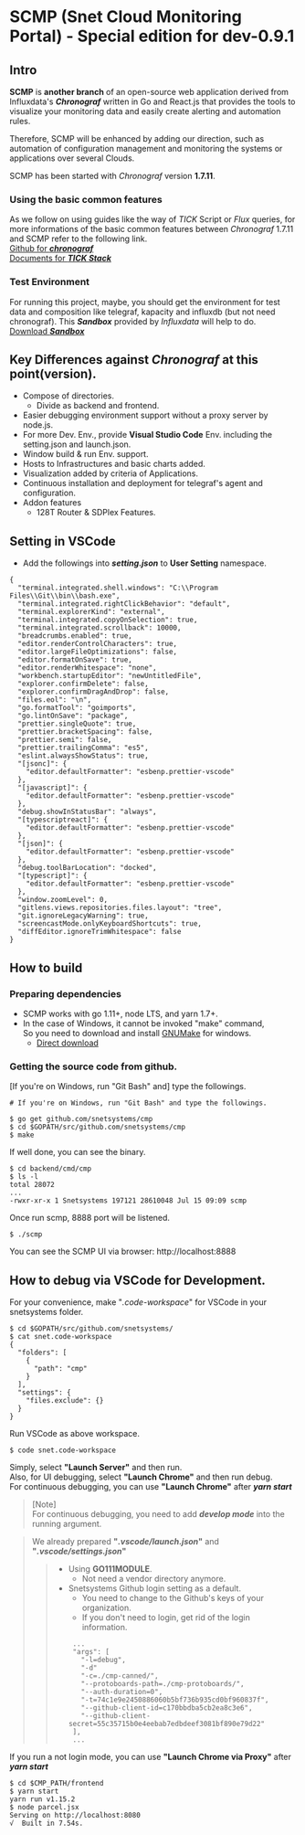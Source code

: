 # SCMP (Snet Cloud Monitoring Portal) - Special edition for dev-0.9.1

## Intro

**SCMP** is **another branch** of an open-source web application derived from Influxdata's **_Chronograf_** written in Go and React.js that provides the tools to visualize your monitoring data and easily create alerting and automation rules.

Therefore, SCMP will be enhanced by adding our direction, such as automation of configuration management and monitoring the systems or applications over several Clouds.

SCMP has been started with _Chronograf_ version **1.7.11**.

### Using the basic common features

As we follow on using guides like the way of _TICK_ Script or _Flux_ queries, for more informations of the basic common features between _Chronograf_ 1.7.11 and SCMP refer to the following link.<br>
[Github for **_chronograf_**](https://github.com/influxdata/chronograf/blob/master/README.md)<br>
[Documents for **_TICK Stack_**](https://docs.influxdata.com/)

### Test Environment

For running this project, maybe, you should get the environment for test data and composition like telegraf, kapacity and influxdb (but not need chronograf).
This **_Sandbox_** provided by _Influxdata_ will help to do.<br>
[Download **_Sandbox_**](https://github.com/influxdata/sandbox)

## Key Differences against _Chronograf_ at this point(version).

- Compose of directories.
  - Divide as backend and frontend.
- Easier debugging environment support without a proxy server by node.js.
- For more Dev. Env., provide **Visual Studio Code** Env. including the setting.json and launch.json.
- Window build & run Env. support.
- Hosts to Infrastructures and basic charts added.
- Visualization added by criteria of Applications.
- Continuous installation and deployment for telegraf's agent and configuration.
- Addon features
  - 128T Router & SDPlex Features.

## Setting in VSCode

- Add the followings into **_setting.json_** to **User Setting** namespace.

```
{
  "terminal.integrated.shell.windows": "C:\\Program Files\\Git\\bin\\bash.exe",
  "terminal.integrated.rightClickBehavior": "default",
  "terminal.explorerKind": "external",
  "terminal.integrated.copyOnSelection": true,
  "terminal.integrated.scrollback": 10000,
  "breadcrumbs.enabled": true,
  "editor.renderControlCharacters": true,
  "editor.largeFileOptimizations": false,
  "editor.formatOnSave": true,
  "editor.renderWhitespace": "none",
  "workbench.startupEditor": "newUntitledFile",
  "explorer.confirmDelete": false,
  "explorer.confirmDragAndDrop": false,
  "files.eol": "\n",
  "go.formatTool": "goimports",
  "go.lintOnSave": "package",
  "prettier.singleQuote": true,
  "prettier.bracketSpacing": false,
  "prettier.semi": false,
  "prettier.trailingComma": "es5",
  "eslint.alwaysShowStatus": true,
  "[jsonc]": {
    "editor.defaultFormatter": "esbenp.prettier-vscode"
  },
  "[javascript]": {
    "editor.defaultFormatter": "esbenp.prettier-vscode"
  },
  "debug.showInStatusBar": "always",
  "[typescriptreact]": {
    "editor.defaultFormatter": "esbenp.prettier-vscode"
  },
  "[json]": {
    "editor.defaultFormatter": "esbenp.prettier-vscode"
  },
  "debug.toolBarLocation": "docked",
  "[typescript]": {
    "editor.defaultFormatter": "esbenp.prettier-vscode"
  },
  "window.zoomLevel": 0,
  "gitlens.views.repositories.files.layout": "tree",
  "git.ignoreLegacyWarning": true,
  "screencastMode.onlyKeyboardShortcuts": true,
  "diffEditor.ignoreTrimWhitespace": false
}
```

## How to build

### Preparing dependencies

- SCMP works with go 1.11+, node LTS, and yarn 1.7+.
- In the case of Windows, it cannot be invoked "make" command,<br>So you need to download and install [GNUMake](http://gnuwin32.sourceforge.net/packages/make.htm) for windows.
  - [Direct download](http://gnuwin32.sourceforge.net/downlinks/make.php)

### Getting the source code from github.

[If you're on Windows, run "Git Bash" and] type the followings.

```
# If you're on Windows, run "Git Bash" and type the followings.

$ go get github.com/snetsystems/cmp
$ cd $GOPATH/src/github.com/snetsystems/cmp
$ make
```

If well done, you can see the binary.

```
$ cd backend/cmd/cmp
$ ls -l
total 28072
...
-rwxr-xr-x 1 Snetsystems 197121 28610048 Jul 15 09:09 scmp
```

Once run scmp, 8888 port will be listened.

```
$ ./scmp
```

You can see the SCMP UI via browser: http://localhost:8888

## How to debug via VSCode for Development.

For your convenience, make "_.code-workspace_" for VSCode in your snetsystems folder.

```
$ cd $GOPATH/src/github.com/snetsystems/
$ cat snet.code-workspace
{
  "folders": [
    {
      "path": "cmp"
    }
  ],
  "settings": {
    "files.exclude": {}
  }
}
```

Run VSCode as above workspace.

```
$ code snet.code-workspace
```

Simply, select **"Launch Server"** and then run.<br>
Also, for UI debugging, select **"Launch Chrome"** and then run debug.<br>
For continuous debugging, you can use **"Launch Chrome"** after _**yarn start**_<br>

> [Note]<br>
> For continuous debugging, you need to add **_develop mode_** into the running argument.

> We already prepared **"_.vscode/launch.json_"** and **"_.vscode/settings.json_"**
>
> > - Using **GO111MODULE**.
> >   - Not need a vendor directory anymore.
> > - Snetsystems Github login setting as a default.
> >   - You need to change to the Github's keys of your organization.
> >   - If you don't need to login, get rid of the login information.
> >   ```
> >    ...
> >    "args": [
> >      "-l=debug",
> >      "-d"
> >      "-c=./cmp-canned/",
> >      "--protoboards-path=./cmp-protoboards/",
> >      "--auth-duration=0",
> >      "-t=74c1e9e2450886060b5bf736b935cd0bf960837f",
> >      "--github-client-id=c170bbdba5cb2ea8c3e6",
> >      "--github-client-secret=55c35715b0e4eebab7edbdeef3081bf890e79d22"
> >    ],
> >    ...
> >   ```

If you run a not login mode, you can use **"Launch Chrome via Proxy"** after _**yarn start**_

```
$ cd $CMP_PATH/frontend
$ yarn start
yarn run v1.15.2
$ node parcel.jsx
Serving on http://localhost:8080
√  Built in 7.54s.
```
